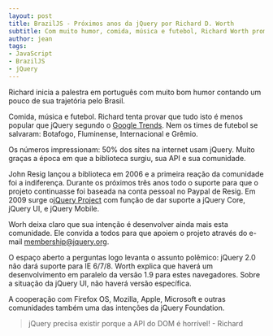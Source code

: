 ```yaml
---
layout: post
title: BrazilJS - Próximos anos da jQuery por Richard D. Worth
subtitle: Com muito humor, comida, música e futebol, Richard Worth promove a jQuery e a sua comunidade
author: jean
tags:
- JavaScript
- BrazilJS
- jQuery
---
```

Richard inicia a palestra em português com muito bom humor contando um pouco de sua trajetória pelo Brasil.

Comida, música e futebol. Richard tenta provar que tudo isto é menos popular que jQuery segundo o [Google Trends](http://www.google.com/trends). Nem os times de futebol se salvaram: Botafogo, Fluminense, Internacional e Grêmio.

Os números impressionam: 50% dos sites na internet usam jQuery. Muito graças a época em que a biblioteca surgiu, sua API e sua comunidade.

John Resig lançou a biblioteca em 2006 e a primeira reação da comunidade foi a indiferença. Durante os próximos três anos todo o suporte para que o projeto continuasse foi baseada na conta pessoal no Paypal de Resig. Em 2009 surge o[jQuery Project](http://jquery.org) com função de dar suporte a jQuery Core, jQuery UI, e jQuery Mobile.

Worh deixa claro que sua intenção é desenvolver ainda mais esta comunidade. Ele convida a todos para que apoiem o projeto através do e-mail membership@jquery.org.

O espaço aberto a perguntas logo levanta o assunto polêmico: jQuery 2.0 não dará suporte para IE 6/7/8. Worth explica que haverá um desenvolvimento em paralelo da versão 1.9 para estes navegadores. Sobre a situação da jQuery UI, não haverá versão específica.

A cooperação com Firefox OS, Mozilla, Apple, Microsoft e outras comunidades também uma das intenções da jQuery Foundation.

> jQuery precisa existir porque a API do DOM é horrível! - Richard